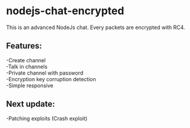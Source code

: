 # nodejs-chat-encrypted
This is an advanced NodeJs chat. Every packets are encrypted with RC4.<br>
## Features:<br>
-Create channel<br>
-Talk in channels<br>
-Private channel with password<br>
-Encryption key corruption detection<br>
-Simple responsive

## Next update:
-Patching exploits (Crash exploit)<br>
